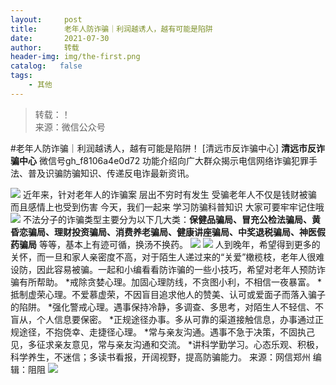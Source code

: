 ```yaml
---
layout:     post
title:      老年人防诈骗｜利润越诱人，越有可能是陷阱
date:       2021-07-30
author:     转载
header-img: img/the-first.png
catalog:   false
tags:
    - 其他
---
```


<blockquote><p>转载：！<br>
来源：微信公众号</p></blockquote>

#老年人防诈骗｜利润越诱人，越有可能是陷阱！
[清远市反诈骗中心]
**清远市反诈骗中心**
微信号gh_f8106a4e0d72
功能介绍向广大群众揭示电信网络诈骗犯罪手法、普及识骗防骗知识、传递反电诈最新资讯。

![]({{site.baseurl}}/postimg/3CxTSiafadcic5zyXUfbXLUClzlpaoknCpV4bErPg2kuuS97hoJJbNCtFOVZ9X0j5W26HDaregC5kibiaLGl8CPr9A.gif)
近年来，针对老年人的诈骗案
层出不穷时有发生
受骗老年人不仅是钱财被骗
而且感情上也受到伤害
今天，我们一起来
学习防骗科普知识
大家可要牢牢记住哦
![]({{site.baseurl}}/postimg/kbEIiaqZzPsaLFeNRxLhzusF6Dk5k7l2Ld9hIPsI8XPg1Hrxl4ib6sPxXPNGzcialGewKekdSUicJI2qxeVoZiafnnw.jpeg)
不法分子的诈骗类型主要分为以下几大类：**保健品骗局、冒充公检法骗局、黄昏恋骗局、理财投资骗局、消费养老骗局、健康讲座骗局、中奖退税骗局、神医假药骗局**
等等，基本上有迹可循，换汤不换药。
![]({{site.baseurl}}/postimg/kbEIiaqZzPsaLFeNRxLhzusF6Dk5k7l2LsuFnUucw42EibDGVciciagpGsEic14egC22VoBA3gJyaic15QoR7aE60r4A.jpeg)
![]({{site.baseurl}}/postimg/3CxTSiafadcicyLKV1Eib2RoPD8P5cNzL5604gbkMjyHZjQZuYrPBrInyMuavVeAB17mYh2WLug2p7H0lL4YvruTQ.png)
人到晚年，希望得到更多的关怀，而一旦和家人亲密度不高，对于陌生人递过来的“关爱”橄榄枝，老年人很难设防，因此容易被骗。一起和小编看看防诈骗的一些小技巧，希望对老年人预防诈骗有所帮助。
*戒除贪婪心理。加固心理防线，不贪图小利，不相信一夜暴富。
*抵制虚荣心理。不爱慕虚荣，不因盲目追求他人的赞美、认可或爱面子而落入骗子的陷阱。
*强化警戒心理。遇事保持冷静，多调查、多思考，对陌生人不轻信、不盲从，个人信息要保密。
*正规途径办事。多从可靠的渠道接触信息，办事通过正规途径，不抱侥幸、走捷径心理。
*常与亲友沟通。遇事不急于决策，不固执己见，多征求亲友意见，常与亲友沟通和交流。
*讲科学勤学习。心态乐观、积极，科学养生，不迷信；多读书看报，开阔视野，提高防骗能力。
来源：网信郑州
编辑：阻阻
![]({{site.baseurl}}/postimg/3CxTSiafadcic5zyXUfbXLUClzlpaoknCpErldQhhamfG7KH1qHGrr3icT9iaAoE1B4noSO7EewO2k8fys5pMuaoog.gif)

